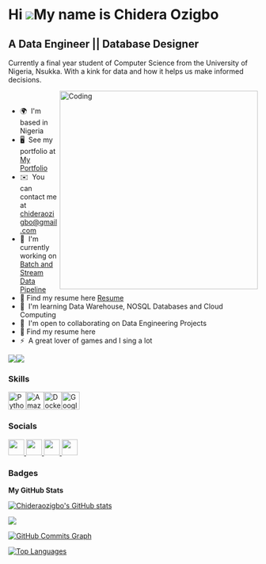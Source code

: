 Hi ![](https://user-images.githubusercontent.com/18350557/176309783-0785949b-9127-417c-8b55-ab5a4333674e.gif)My name is Chidera Ozigbo
======================================================================================================================================

A Data Engineer || Database Designer
------------------------------------

Currently a final year student of Computer Science from the University of Nigeria, Nsukka. With a kink for data and how it helps us make informed decisions.


<img align="right" alt="Coding" width="400" src="https://storage.googleapis.com/gweb-cloudblog-publish/original_images/Google_Cloud_Data_Heroes_Series.gif"><br>


* 🌍  I'm based in Nigeria
* 🖥️  See my portfolio at [My Portfolio](http://github.com/Chideraozigbo)
* ✉️  You can contact me at [chideraozigbo@gmail.com](mailto:chideraozigbo@gmail.com)
* 🚀  I'm currently working on [Batch and Stream Data Pipeline](http://#)
* 📝  Find my resume here [Resume](https://drive.google.com/file/d/1b-fDufk6m5lZsP_me-5yo4blcRnnsAPP/view?usp=sharing)
* 🧠  I'm learning Data Warehouse, NOSQL Databases and Cloud Computing
* 🤝  I'm open to collaborating on Data Engineering Projects
* 📝  Find my resume here
* ⚡  A great lover of games and I sing a lot

<a href="https://www.github.com/Chideraozigbo" target="_blank" rel="noreferrer"><img
src="https://img.shields.io/github/followers/Chideraozigbo?logo=github&style=for-the-badge&color=0891b2&labelColor=1c1917" /></a><a href="https://www.x.com/OzigboChidera" target="_blank" rel="noreferrer"><img
src="https://img.shields.io/twitter/follow/OzigboChidera?logo=twitter&style=for-the-badge&color=0891b2&labelColor=1c1917"
/></a>

### Skills


<p align="left">
<a href="https://www.python.org/" target="_blank" rel="noreferrer"><img src="https://raw.githubusercontent.com/danielcranney/readme-generator/main/public/icons/skills/python-colored.svg" width="36" height="36" alt="Python" /></a><a href="https://aws.amazon.com" target="_blank" rel="noreferrer"><img src="https://raw.githubusercontent.com/danielcranney/readme-generator/main/public/icons/skills/aws-colored-dark.svg" width="36" height="36" alt="Amazon Web Services" /></a><a href="https://www.docker.com/" target="_blank" rel="noreferrer"><img src="https://raw.githubusercontent.com/danielcranney/readme-generator/main/public/icons/skills/docker-colored.svg" width="36" height="36" alt="Docker" /></a><a href="https://cloud.google.com/" target="_blank" rel="noreferrer"><img src="https://raw.githubusercontent.com/danielcranney/readme-generator/main/public/icons/skills/googlecloud-colored.svg" width="36" height="36" alt="Google Cloud" /></a>
</p>


### Socials

<p align="left"> <a href="https://www.github.com/Chideraozigbo" target="_blank" rel="noreferrer"> <picture> <source media="(prefers-color-scheme: dark)" srcset="https://raw.githubusercontent.com/danielcranney/readme-generator/main/public/icons/socials/github-dark.svg" /> <source media="(prefers-color-scheme: light)" srcset="https://raw.githubusercontent.com/danielcranney/readme-generator/main/public/icons/socials/github.svg" /> <img src="https://raw.githubusercontent.com/danielcranney/readme-generator/main/public/icons/socials/github.svg" width="32" height="32" /> </picture> </a> <a href="https://www.linkedin.com/in/chidera-ozigbo" target="_blank" rel="noreferrer"> <picture> <source media="(prefers-color-scheme: dark)" srcset="https://raw.githubusercontent.com/danielcranney/readme-generator/main/public/icons/socials/linkedin-dark.svg" /> <source media="(prefers-color-scheme: light)" srcset="https://raw.githubusercontent.com/danielcranney/readme-generator/main/public/icons/socials/linkedin.svg" /> <img src="https://raw.githubusercontent.com/danielcranney/readme-generator/main/public/icons/socials/linkedin.svg" width="32" height="32" /> </picture> </a> <a href="http://www.medium.com/@chideraozigbo" target="_blank" rel="noreferrer"> <picture> <source media="(prefers-color-scheme: dark)" srcset="https://raw.githubusercontent.com/danielcranney/readme-generator/main/public/icons/socials/medium-dark.svg" /> <source media="(prefers-color-scheme: light)" srcset="https://raw.githubusercontent.com/danielcranney/readme-generator/main/public/icons/socials/medium.svg" /> <img src="https://raw.githubusercontent.com/danielcranney/readme-generator/main/public/icons/socials/medium.svg" width="32" height="32" /> </picture> </a> <a href="https://www.x.com/OzigboChidera" target="_blank" rel="noreferrer"> <picture> <source media="(prefers-color-scheme: dark)" srcset="https://raw.githubusercontent.com/danielcranney/readme-generator/main/public/icons/socials/twitter-dark.svg" /> <source media="(prefers-color-scheme: light)" srcset="https://raw.githubusercontent.com/danielcranney/readme-generator/main/public/icons/socials/twitter.svg" /> <img src="https://raw.githubusercontent.com/danielcranney/readme-generator/main/public/icons/socials/twitter.svg" width="32" height="32" /> </picture> </a></p>

### Badges

<b>My GitHub Stats</b>

<a href="http://www.github.com/Chideraozigbo"><img src="https://github-readme-stats.vercel.app/api?username=Chideraozigbo&show_icons=true&hide=&count_private=true&title_color=0891b2&text_color=ffffff&icon_color=0891b2&bg_color=1c1917&hide_border=true&show_icons=true" alt="Chideraozigbo's GitHub stats" /></a>

<a href="http://www.github.com/Chideraozigbo"><img src="https://github-readme-streak-stats.herokuapp.com/?user=Chideraozigbo&stroke=ffffff&background=1c1917&ring=0891b2&fire=0891b2&currStreakNum=ffffff&currStreakLabel=0891b2&sideNums=ffffff&sideLabels=ffffff&dates=ffffff&hide_border=true" /></a>

<a href="http://www.github.com/Chideraozigbo"><img src="https://github-readme-activity-graph.cyclic.app/graph?username=Chideraozigbo&bg_color=1c1917&color=ffffff&line=0891b2&point=ffffff&area_color=1c1917&area=true&hide_border=true&custom_title=GitHub%20Commits%20Graph" alt="GitHub Commits Graph" /></a>

<a href="https://github.com/Chideraozigbo" align="left"><img src="https://github-readme-stats.vercel.app/api/top-langs/?username=Chideraozigbo&langs_count=10&title_color=0891b2&text_color=ffffff&icon_color=0891b2&bg_color=1c1917&hide_border=true&locale=en&custom_title=Top%20%Languages" alt="Top Languages" /></a>
